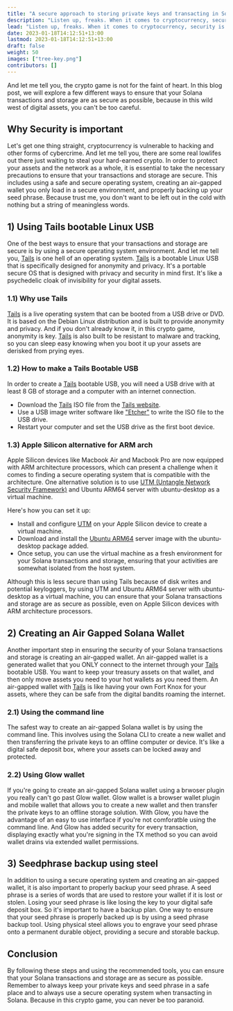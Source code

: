 ```yaml
---
title: "A secure approach to storing private keys and transacting in Solana"
description: "Listen up, freaks. When it comes to cryptocurrency, security is of the utmost importance. Not only is your financial well-being at stake, but also the security of the entire network."
lead: "Listen up, freaks. When it comes to cryptocurrency, security is of the utmost importance. Not only is your financial well-being at stake, but also the security of the entire network."
date: 2023-01-18T14:12:51+13:00
lastmod: 2023-01-18T14:12:51+13:00
draft: false
weight: 50
images: ["tree-key.png"]
contributors: []
---
```


And let me tell you, the crypto game is not for the faint of heart. In this blog post, we will explore a few different ways to ensure that your Solana transactions and storage are as secure as possible, because in this wild west of digital assets, you can't be too careful.

## Why Security is important

Let's get one thing straight, cryptocurrency is vulnerable to hacking and other forms of cybercrime. And let me tell you, there are some real lowlifes out there just waiting to steal your hard-earned crypto. In order to protect your assets and the network as a whole, it is essential to take the necessary precautions to ensure that your transactions and storage are secure. This includes using a safe and secure operating system, creating an air-gapped wallet you only load in a secure environment, and properly backing up your seed phrase. Because trust me, you don't want to be left out in the cold with nothing but a string of meaningless words.

## 1) Using Tails bootable Linux USB

One of the best ways to ensure that your transactions and storage are secure is by using a secure operating system environment. And let me tell you, [Tails](https://tails.boum.org) is one hell of an operating system. [Tails](https://tails.boum.org) is a bootable Linux USB that is specifically designed for anonymity and privacy. It's a portable secure OS that is designed with privacy and security in mind first.  It's like a psychedelic cloak of invisibility for your digital assets.

### 1.1) Why use Tails

[Tails](https://tails.boum.org) is a live operating system that can be booted from a USB drive or DVD. It is based on the Debian Linux distribution and is built to provide anonymity and privacy. And if you don't already know it, in this crypto game, anonymity is key. [Tails](https://tails.boum.org) is also built to be resistant to malware and tracking, so you can sleep easy knowing when you boot it up your assets are derisked from prying eyes.

### 1.2) How to make a Tails Bootable USB

In order to create a [Tails](https://tails.boum.org) bootable USB, you will need a USB drive with at least 8 GB of storage and a computer with an internet connection.

- Download the [Tails](https://tails.boum.org) ISO file from the [Tails website](https://tails.boum.org).
- Use a USB image writer software like ["Etcher"](https://www.balena.io/etcher/) to write the ISO file to the USB drive.
- Restart your computer and set the USB drive as the first boot device.

### 1.3) Apple Silicon alternative for ARM arch

Apple Silicon devices like Macbook Air and Macbook Pro are now equipped with ARM architecture processors, which can present a challenge when it comes to finding a secure operating system that is compatible with the architecture. One alternative solution is to use [UTM (Untangle Network Security Framework)](https://mac.getutm.app) and Ubuntu ARM64 server with ubuntu-desktop as a virtual machine.

Here's how you can set it up:

- Install and configure [UTM](https://mac.getutm.app) on your Apple Silicon device to create a virtual machine.
- Download and install the [Ubuntu ARM64](https://ubuntu.com/download/server/arm) server image with the ubuntu-desktop package added.
- Once setup, you can use the virtual machine as a fresh environment for your Solana transactions and storage, ensuring that your activities are somewhat isolated from the host system.

Although this is less secure than using Tails because of disk writes and potential keyloggers, by using UTM and Ubuntu ARM64 server with ubuntu-desktop as a virtual machine, you can ensure that your Solana transactions and storage are as secure as possible, even on Apple Silicon devices with ARM architecture processors.

## 2) Creating an Air Gapped Solana Wallet

Another important step in ensuring the security of your Solana transactions and storage is creating an air-gapped wallet. An air-gapped wallet is a generated wallet that you ONLY connect to the internet through your [Tails](https://tails.boum.org) bootable USB. You want to keep your treasury assets on that wallet, and then only move assets you need to your hot wallets as you need them. An air-gapped wallet with [Tails](https://tails.boum.org) is like having your own Fort Knox for your assets, where they can be safe from the digital bandits roaming the internet.

### 2.1) Using the command line

The safest way to create an air-gapped Solana wallet is by using the command line. This involves using the Solana CLI to create a new wallet and then transferring the private keys to an offline computer or device. It's like a digital safe deposit box, where your assets can be locked away and protected.

### 2.2) Using Glow wallet

If you're going to create an air-gapped Solana wallet using a brwoser plugin you really can't go past Glow wallet. Glow wallet is a browser wallet plugin and mobile wallet that allows you to create a new wallet and then transfer the private keys to an offline storage solution. With Glow, you have the advantage of an easy to use interface if you're not comforatble using the command line. And Glow has added security for every transaction, displaying exactly what you're signing in the TX method so you can avoid wallet drains via extended wallet permissions.

## 3) Seedphrase backup using steel

In addition to using a secure operating system and creating an air-gapped wallet, it is also important to properly backup your seed phrase. A seed phrase is a series of words that are used to restore your wallet if it is lost or stolen. Losing your seed phrase is like losing the key to your digital safe deposit box. So it's important to have a backup plan. One way to ensure that your seed phrase is properly backed up is by using a seed phrase backup tool. Using physical steel allows you to engrave your seed phrase onto a permanent durable object, providing a secure and storable backup. 

## Conclusion

By following these steps and using the recommended tools, you can ensure that your Solana transactions and storage are as secure as possible. Remember to always keep your private keys and seed phrase in a safe place and to always use a secure operating system when transacting in Solana. Because in this crypto game, you can never be too paranoid.
